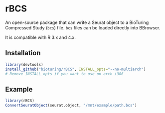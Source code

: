 # rBCS

An open-source package that can write a Seurat object to a BioTuring Compressed Study (`bcs`) file.
`bcs` files can be loaded directly into BBrowser.

It is compatible with R 3.x and 4.x.

## Installation

```r
library(devtools)
install_github("bioturing/rBCS", INSTALL_opts="--no-multiarch")
# Remove INSTALL_opts if you want to use on arch i386
```

## Example

```r
library(rBCS)
ConvertSeuratObject(seurat.object, "/mnt/example/path.bcs")
```